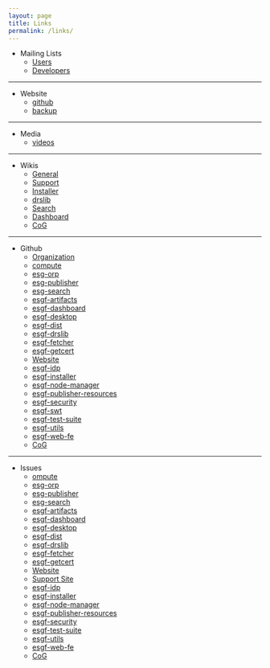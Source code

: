 ```yaml
---
layout: page
title: Links
permalink: /links/
---
```


* Mailing Lists
  * [Users](esgf-user@lists.llnl.gov)
  * [Developers](esgf-devel@lists.llnl.gov)

---

* Website 
  * [github](https://esgf.github.io)
  * [backup](http://esgf.llnl.gov)

---

* Media
  * [videos](http://esgf.llnl.gov/mov/)

---

* Wikis
  * [General](https://github.com/ESGF/esgf.github.io/wiki)
  * [Support](https://github.com/ESGF/esgf-swt/wiki)
  * [Installer](https://github.com/ESGF/esgf-installer/wiki)
  * [drslib](https://github.com/ESGF/esgf-drslib/wiki)
  * [Search](https://github.com/ESGF/esg-search/wiki)
  * [Dashboard](https://github.com/ESGF/esgf-dashboard/wiki)
  * [CoG](https://earthsystemcog.org/projects/cog)

---

* Github
  * [Organization](https://github.com/esgf)
  * [compute](https://github.com/ESGF/compute)
  * [esg-orp](https://github.com/ESGF/esg-orp)
  * [esg-publisher](https://github.com/ESGF/esg-publisher)
  * [esg-search](https://github.com/ESGF/esg-search)
  * [esgf-artifacts]( https://github.com/ESGF/esgf-artifacts)
  * [esgf-dashboard](https://github.com/ESGF/esgf-dashboard)
  * [esgf-desktop](https://github.com/ESGF/esgf-desktop)
  * [esgf-dist](https://github.com/ESGF/esgf-dist)
  * [esgf-drslib](https://github.com/ESGF/esgf-drslib)
  * [esgf-fetcher](https://github.com/ESGF/esgf-fetcher)
  * [esgf-getcert](https://github.com/ESGF/esgf-getcert)
  * [Website](https://github.com/ESGF/esgf.github.io)
  * [esgf-idp](https://github.com/ESGF/esgf-idp)
  * [esgf-installer](https://github.com/ESGF/esgf-installer)
  * [esgf-node-manager](https://github.com/ESGF/esgf-node-manager)
  * [esgf-publisher-resources](https://github.com/ESGF/esgf-publisher-resources)
  * [esgf-security](https://github.com/ESGF/esgf-security)
  * [esgf-swt]( https://github.com/ESGF/esgf-swt)
  * [esgf-test-suite](https://github.com/ESGF/esgf-test-suite)
  * [esgf-utils](https://github.com/ESGF/esgf-utils)
  * [esgf-web-fe](https://github.com/ESGF/esgf-web-fe)
  * [CoG](https://github.com/EarthSystemCoG/COG)

---

* Issues
  * [ompute](https://github.com/ESGF/compute/issues)
  * [esg-orp](https://github.com/ESGF/esg-orp/issues)
  * [esg-publisher](https://github.com/ESGF/esg-publisher/issues)
  * [esg-search](https://github.com/ESGF/esg-search/issues)
  * [esgf-artifacts]( https://github.com/ESGF/esgf-artifacts/issues)
  * [esgf-dashboard](https://github.com/ESGF/esgf-dashboard/issues)
  * [esgf-desktop](https://github.com/ESGF/esgf-desktop/issues)
  * [esgf-dist](https://github.com/ESGF/esgf-dist/issues)
  * [esgf-drslib](https://github.com/ESGF/esgf-drslib/issues)
  * [esgf-fetcher](https://github.com/ESGF/esgf-fetcher/issues)
  * [esgf-getcert](https://github.com/ESGF/esgf-getcert/issues)
  * [Website](https://github.com/ESGF/esgf.github.io/issues)
  * [Support Site](https://github.com/ESGF/esgf-swt/issues)
  * [esgf-idp](https://github.com/ESGF/esgf-idp/issues)
  * [esgf-installer](https://github.com/ESGF/esgf-installer/issues)
  * [esgf-node-manager](https://github.com/ESGF/esgf-node-manager/issues)
  * [esgf-publisher-resources](https://github.com/ESGF/esgf-publisher-resources/issues)
  * [esgf-security](https://github.com/ESGF/esgf-security/issues)
  * [esgf-test-suite](https://github.com/ESGF/esgf-test-suite/issues)
  * [esgf-utils](https://github.com/ESGF/esgf-utils/issues)
  * [esgf-web-fe](https://github.com/ESGF/esgf-web-fe/issues)
  * [CoG](https://github.com/EarthSystemCoG/COG/issues)
